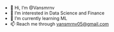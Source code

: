 - 👋 Hi, I’m @Vansmrnv
- 👀 I’m interested in Data Science and Finance
- 🌱 I’m currently learning ML
- 📫 Reach me through vansmrnv05@gmail.com

<!---
Vansmrnv/Vansmrnv is a ✨ special ✨ repository because its `README.md` (this file) appears on your GitHub profile.
You can click the Preview link to take a look at your changes.
--->
